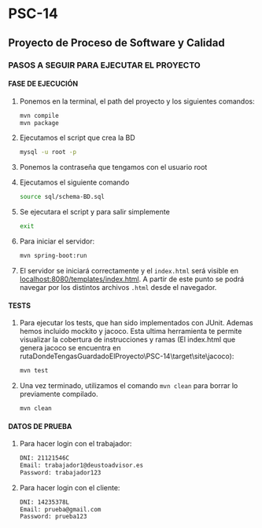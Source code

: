 # PSC-14
## Proyecto de Proceso de Software y Calidad

### PASOS A SEGUIR PARA EJECUTAR EL PROYECTO

#### FASE DE EJECUCIÓN
1. Ponemos en la terminal, el path del proyecto y los siguientes comandos:
    ```bash
    mvn compile
    mvn package
    ```
2. Ejecutamos el script que crea la BD
    ```bash
    mysql -u root -p 
    ```
3. Ponemos la contraseña que tengamos con el usuario root
4. Ejecutamos el siguiente comando
     ```bash
    source sql/schema-BD.sql
    ```
5. Se ejecutara el script y para salir simplemente
      ```bash
    exit
    ```

6. Para iniciar el servidor:
    ```bash
    mvn spring-boot:run
    ```
7. El servidor se iniciará correctamente y el `index.html` será visible en [localhost:8080/templates/index.html](http://localhost:8080/templates/index.html). A partir de este punto se podrá navegar por los distintos archivos `.html` desde el navegador.

#### TESTS
1. Para ejecutar los tests, que han sido implementados con JUnit. Ademas hemos incluido mockito y jacoco. Esta ultima herramienta te permite visualizar la cobertura de instrucciones y ramas (El index.html que genera jacoco se encuentra en rutaDondeTengasGuardadoElProyecto\PSC-14\target\site\jacoco):
    ```bash
    mvn test
    ```

2. Una vez terminado, utilizamos el comando `mvn clean` para borrar lo previamente compilado.
    ```bash
    mvn clean
    ```
#### DATOS DE PRUEBA
1. Para hacer login con el trabajador:
    ```bash
    DNI: 21121546C
    Email: trabajador1@deustoadvisor.es
    Password: trabajador123
    ```
2. Para hacer login con el cliente:
    ```bash
    DNI: 14235378L
    Email: prueba@gmail.com
    Password: prueba123
    ```